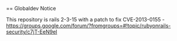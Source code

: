 == Globaldev Notice

This repository is rails 2-3-15 with a patch to fix CVE-2013-0155 - https://groups.google.com/forum/?fromgroups=#!topic/rubyonrails-security/c7jT-EeN9eI
